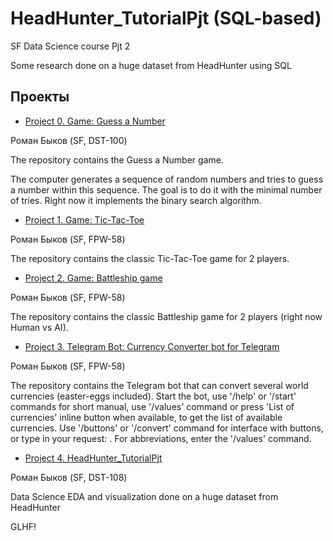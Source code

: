 # HeadHunter_TutorialPjt (SQL-based)
 SF Data Science course Pjt 2

 Some research done on a huge dataset from HeadHunter using SQL

## Проекты
* [Project 0. Game: Guess a Number](https://github.com/chingachguk1977/Guess_a_number)

Роман Быков (SF, DST-100)

The repository contains the Guess a Number game.

The computer generates a sequence of random numbers and tries to guess a number within this sequence. The goal is to do it with the minimal number of tries. Right now it implements the binary search algorithm. 


* [Project 1. Game: Tic-Tac-Toe](https://github.com/chingachguk1977/my_tic-tac-toe/)

Роман Быков (SF, FPW-58)

The repository contains the classic Tic-Tac-Toe game for 2 players.


* [Project 2. Game: Battleship game](https://github.com/chingachguk1977/Battleship-game)

Роман Быков (SF, FPW-58)

The repository contains the classic Battleship game for 2 players (right now Human vs AI).


* [Project 3. Telegram Bot: Currency Converter bot for Telegram](https://github.com/chingachguk1977/CurrencyConverterBot)

Роман Быков (SF, FPW-58)

The repository contains the Telegram bot that can convert several world currencies (easter-eggs included). Start the bot, use '/help' or '/start' commands for short manual, use '/values' command or press 'List of currencies' inline button when available, to get the list of available currencies. Use '/buttons' or '/convert' command for interface with buttons, or type in your request: <amount of currency> <abbreviation for the currency you want to convert> <abbreviation of the currency you want to convert into>. For abbreviations, enter the '/values' command.


* [Project 4. HeadHunter_TutorialPjt](https://github.com/chingachguk1977/HeadHunter_TutorialPjt/tree/main/project%20files)

Роман Быков (SF, DST-108)

Data Science EDA and visualization done on a huge dataset from HeadHunter


GLHF!